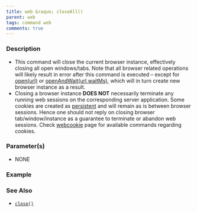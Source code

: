```yaml
---
title: web &raquo; closeAll()
parent: web
tags: command web
comments: true
---
```


### Description

- This command will close the current browser instance, effectively closing all open windows/tabs.  Note that all browser related operations will likely result in error after this command is executed – except for [open(url)](https://confluence.ep.com/pages/viewpage.action?pageId=9985751) or [openAndWait(url,waitMs)](https://confluence.ep.com/pages/viewpage.action?pageId=9985753), which will in turn create new browser instance as a result.
- Closing a browser instance **DOES NOT** necessarily terminate any running web sessions on the corresponding server application.  Some cookies are created as [persistent](http://www.webopedia.com/TERM/P/persistent_cookie.html) and will remain as is between browser sessions.  Hence one should not reply on closing browser tab/window/instance as a guarantee to terminate or abandon web sessions.  Check [webcookie](https://confluence.ep.com/display/QA/webcookie) page for available commands regarding cookies.

### Parameter(s)

- NONE

### Example

### See Also

- [`close()`](close())